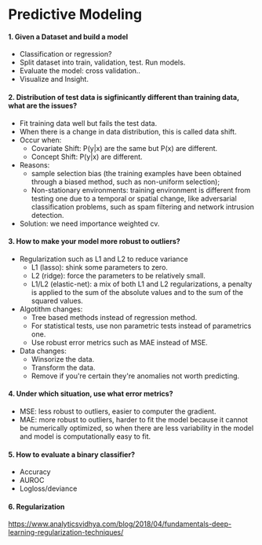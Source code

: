 # Predictive Modeling
#### 1. Given a Dataset and build a model
-  Classification or regression?
-  Split dataset into train, validation, test. Run models.
-  Evaluate the model: cross validation..
-  Visualize and Insight.

#### 2. Distribution of test data is sigfinicantly different than training data, what are the issues?
-  Fit training data well but fails the test data. 
-  When there is a change in data distribution, this is called data shift. 
-  Occur when: 
    -  Covariate Shift: P(y|x) are the same but P(x) are different. 
    -  Concept Shift: P(y|x) are different. 
-  Reasons: 
    -  sample selection bias (the training examples have been obtained through a biased method, such as non-uniform selection);
    -  Non-stationary environments: training environment is different from testing one due to a temporal or spatial change, like adversarial classification problems, such as spam filtering and network intrusion detection.
-  Solution: we need importance weighted cv.

#### 3. How to make your model more robust to outliers?
-  Regularization such as L1 and L2 to reduce variance
    -  L1 (lasso): shink some parameters to zero.
    -  L2 (ridge): force the parameters to be relatively small.
    -  L1/L2 (elastic-net): a mix of both L1 and L2 regularizations, a penalty is applied to the sum of the absolute values and to the sum of the squared values.
-  Algotithm changes:
    -  Tree based methods instead of regression method.
    -  For statistical tests, use non parametric tests instead of parametrics one.
    -  Use robust error metrics such as MAE instead of MSE.
-  Data changes:
    -  Winsorize the data.
    -  Transform the data.
    -  Remove if you're certain they're anomalies not worth predicting.

#### 4. Under which situation, use what error metrics?
-  MSE: less robust to outliers, easier to computer the gradient. 
-  MAE: more robust to outliers, harder to fit the model because it cannot be numerically optimized, so when there are less variability in the model and model is computationally easy to fit.
    
#### 5. How to evaluate a binary classifier?
-  Accuracy
-  AUROC
-  Logloss/deviance

#### 6. Regularization
https://www.analyticsvidhya.com/blog/2018/04/fundamentals-deep-learning-regularization-techniques/
   
